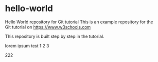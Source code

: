 # hello-world
Hello World repository for Git tutorial
This is an example repository for the Git tutorial on https://www.w3schools.com

This repository is built step by step in the tutorial.

lorem ipsum test 1 2 3

222
